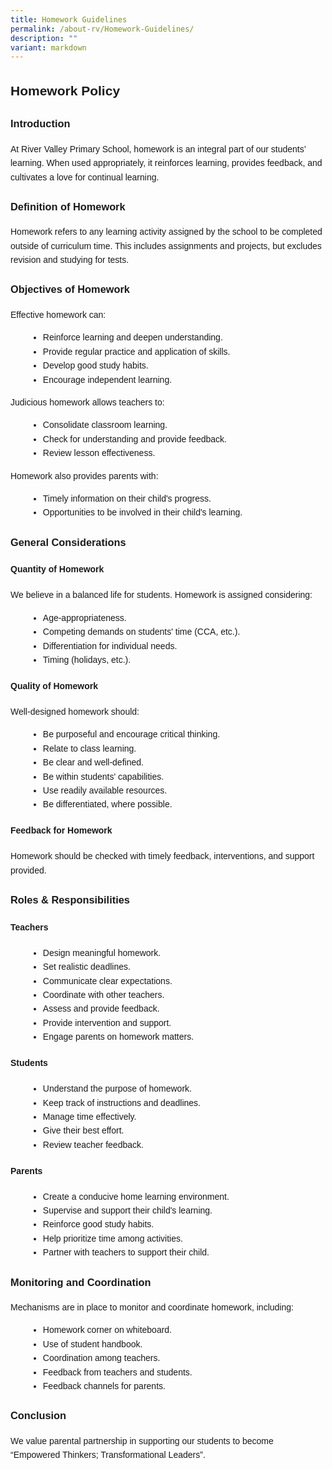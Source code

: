 ```yaml
---
title: Homework Guidelines
permalink: /about-rv/Homework-Guidelines/
description: ""
variant: markdown
---
```




  <title>Homework Policy</title>
  <style>
    body {
      font-family: sans-serif;
      line-height: 1.6;
    }

    h2, h3, h4 {
      color: #333;
    }

    h2 {
      margin-bottom: 0.5em;
    }

    strong {
      font-weight: bold;
    }

    ul, ol {
      margin-left: 2em;
    }
  </style>



<h2>Homework Policy</h2>

<h3>Introduction</h3>
<p>At River Valley Primary School, homework is an integral part of our students’ learning. When used appropriately, it reinforces learning, provides feedback, and cultivates a love for continual learning.</p>

<h3>Definition of Homework</h3>
<p>Homework refers to any learning activity assigned by the school to be completed outside of curriculum time. This includes assignments and projects, but excludes revision and studying for tests.</p>

<h3>Objectives of Homework</h3>
<p>Effective homework can:</p>
<ul>
  <li>Reinforce learning and deepen understanding.</li>
  <li>Provide regular practice and application of skills.</li>
  <li>Develop good study habits.</li>
  <li>Encourage independent learning.</li>
</ul>

<p>Judicious homework allows teachers to:</p>
<ul>
  <li>Consolidate classroom learning.</li>
  <li>Check for understanding and provide feedback.</li>
  <li>Review lesson effectiveness.</li>
</ul>

<p>Homework also provides parents with:</p>
<ul>
  <li>Timely information on their child's progress.</li>
  <li>Opportunities to be involved in their child's learning.</li>
</ul>

<h3>General Considerations</h3>

<h4>Quantity of Homework</h4>
<p>We believe in a balanced life for students. Homework is assigned considering:</p>
<ul>
  <li>Age-appropriateness.</li>
  <li>Competing demands on students' time (CCA, etc.).</li>
  <li>Differentiation for individual needs.</li>
  <li>Timing (holidays, etc.).</li>
</ul>

<h4>Quality of Homework</h4>
<p>Well-designed homework should:</p>
<ul>
  <li>Be purposeful and encourage critical thinking.</li>
  <li>Relate to class learning.</li>
  <li>Be clear and well-defined.</li>
  <li>Be within students' capabilities.</li>
  <li>Use readily available resources.</li>
  <li>Be differentiated, where possible.</li>
</ul>

<h4>Feedback for Homework</h4>
<p>Homework should be checked with timely feedback, interventions, and support provided.</p>

<h3>Roles &amp; Responsibilities</h3>

<h4>Teachers</h4>
<ul>
  <li>Design meaningful homework.</li>
  <li>Set realistic deadlines.</li>
  <li>Communicate clear expectations.</li>
  <li>Coordinate with other teachers.</li>
  <li>Assess and provide feedback.</li>
  <li>Provide intervention and support.</li>
  <li>Engage parents on homework matters.</li>
</ul>

<h4>Students</h4>
<ul>
  <li>Understand the purpose of homework.</li>
  <li>Keep track of instructions and deadlines.</li>
  <li>Manage time effectively.</li>
  <li>Give their best effort.</li>
  <li>Review teacher feedback.</li>
</ul>

<h4>Parents</h4>
<ul>
  <li>Create a conducive home learning environment.</li>
  <li>Supervise and support their child's learning.</li>
  <li>Reinforce good study habits.</li>
  <li>Help prioritize time among activities.</li>
  <li>Partner with teachers to support their child.</li>
</ul>

<h3>Monitoring and Coordination</h3>
<p>Mechanisms are in place to monitor and coordinate homework, including:</p>
<ul>
  <li>Homework corner on whiteboard.</li>
  <li>Use of student handbook.</li>
  <li>Coordination among teachers.</li>
  <li>Feedback from teachers and students.</li>
  <li>Feedback channels for parents.</li>
</ul>

<h3>Conclusion</h3>
<p>We value parental partnership in supporting our students to become “Empowered Thinkers; Transformational Leaders”.</p>


